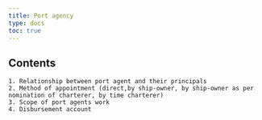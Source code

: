 ```yaml
---
title: Port agency 
type: docs
toc: true
---
```

## Contents

    1. Relationship between port agent and their principals
    2. Method of appointment (direct,by ship-owner, by ship-owner as per nomination of charterer, by time charterer)
    3. Scope of port agents work
    4. Disbursement account
